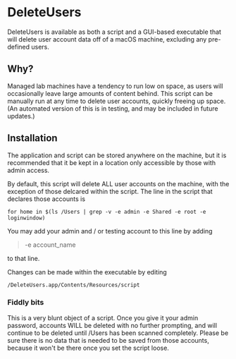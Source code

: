 # DeleteUsers

DeleteUsers is available as both a script and a GUI-based executable that will delete user account data off of a macOS machine, excluding any pre-defined users.

## Why?

Managed lab machines have a tendency to run low on space, as users will occasionally leave large amounts of content behind. This script can be manually run at any time to 
delete user accounts, quickly freeing up space. (An automated version of this is in testing, and may be included in future updates.)

## Installation

The application and script can be stored anywhere on the machine, but it is recommended that it be kept in a location only accessible by those with admin access.

By default, this script will delete ALL user accounts on the machine, with the exception of those delcared within the script. The line in the script that declares those accounts is

```
for home in $(ls /Users | grep -v -e admin -e Shared -e root -e loginwindow)
```

You may add your admin and / or testing account to this line by adding 
> -e account_name

to that line.

Changes can be made within the executable by editing 
```
/DeleteUsers.app/Contents/Resources/script
```

### Fiddly bits

This is a very blunt object of a script. Once you give it your admin password, accounts WILL be deleted with no further prompting, and will continue to be deleted until /Users has been scanned completely. Please be sure there is no data that is needed to be saved from those accounts, because it won't be there once you set the script loose.
